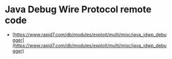 # Java Debug Wire Protocol remote code
* [https://www.rapid7.com/db/modules/exploit/multi/misc/java_jdwp_debugger](https://www.rapid7.com/db/modules/exploit/multi/misc/java_jdwp_debugger)
